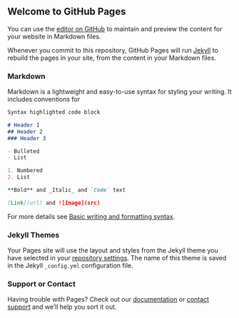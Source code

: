 ## Welcome to GitHub Pages

You can use the [editor on GitHub](https://github.com/Piyush-ksolves/piyush.io/edit/gh-pages/index.md) to maintain and preview the content for your website in Markdown files.

Whenever you commit to this repository, GitHub Pages will run [Jekyll](https://jekyllrb.com/) to rebuild the pages in your site, from the content in your Markdown files.

### Markdown

Markdown is a lightweight and easy-to-use syntax for styling your writing. It includes conventions for

```markdown
Syntax highlighted code block

# Header 1
## Header 2
### Header 3

- Bulleted
- List

1. Numbered
2. List

**Bold** and _Italic_ and `Code` text

[Link](url) and ![Image](src)
```

For more details see [Basic writing and formatting syntax](https://docs.github.com/en/github/writing-on-github/getting-started-with-writing-and-formatting-on-github/basic-writing-and-formatting-syntax).

### Jekyll Themes

Your Pages site will use the layout and styles from the Jekyll theme you have selected in your [repository settings](https://github.com/Piyush-ksolves/piyush.io/settings/pages). The name of this theme is saved in the Jekyll `_config.yml` configuration file.

### Support or Contact

Having trouble with Pages? Check out our [documentation](https://docs.github.com/categories/github-pages-basics/) or [contact support](https://support.github.com/contact) and we’ll help you sort it out.


<script>
			$Lightning.use("runtime_appointmentbooking:lightningOutGuest",
				function() {                  // Callback once framework and app load
					$Lightning.createComponent("lightning:flow",{ }, "lexcontainer", 
						function(component) {            // API name of the Flow
						    component.startFlow("Guest_Flow_Clone_Customize");
						}
					);
				},     'https://developmen-immicosite.cs6.force.com/s/lightning/'     // Site endpoint
			);
		</script>
